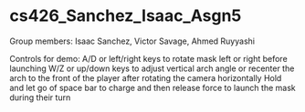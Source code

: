 # cs426_Sanchez_Isaac_Asgn5

Group members: Isaac Sanchez, Victor Savage, Ahmed Ruyyashi

Controls for demo: A/D or left/right keys to rotate mask left or right before launching
                   W/Z or up/down keys to adjust vertical arch angle or recenter the arch to the front of the player after rotating the camera horizontally
                   Hold and let go of space bar to charge and then release force to launch the mask during their turn
